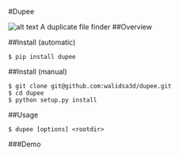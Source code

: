 #Dupee

![alt text](https://travis-ci.org/walidsa3d/dupee.svg?branch=v0.1 "Build")
A duplicate file finder
##Overview

##Install (automatic)
```
$ pip install dupee
```
##Install (manual)
```
$ git clone git@github.com:walidsa3d/dupee.git
$ cd dupee
$ python setup.py install
```
##Usage
```
$ dupee [options] <rootdir>
```
###Demo

